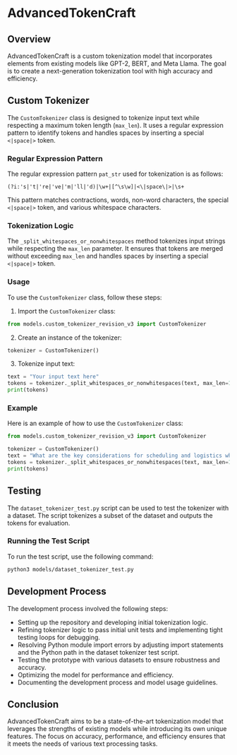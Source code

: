 # AdvancedTokenCraft

## Overview
AdvancedTokenCraft is a custom tokenization model that incorporates elements from existing models like GPT-2, BERT, and Meta Llama. The goal is to create a next-generation tokenization tool with high accuracy and efficiency.

## Custom Tokenizer
The `CustomTokenizer` class is designed to tokenize input text while respecting a maximum token length (`max_len`). It uses a regular expression pattern to identify tokens and handles spaces by inserting a special `<|space|>` token.

### Regular Expression Pattern
The regular expression pattern `pat_str` used for tokenization is as follows:
```
(?i:'s|'t|'re|'ve|'m|'ll|'d)|\w+|[^\s\w]|<\|space\|>|\s+
```
This pattern matches contractions, words, non-word characters, the special `<|space|>` token, and various whitespace characters.

### Tokenization Logic
The `_split_whitespaces_or_nonwhitespaces` method tokenizes input strings while respecting the `max_len` parameter. It ensures that tokens are merged without exceeding `max_len` and handles spaces by inserting a special `<|space|>` token.

### Usage
To use the `CustomTokenizer` class, follow these steps:

1. Import the `CustomTokenizer` class:
```python
from models.custom_tokenizer_revision_v3 import CustomTokenizer
```

2. Create an instance of the tokenizer:
```python
tokenizer = CustomTokenizer()
```

3. Tokenize input text:
```python
text = "Your input text here"
tokens = tokenizer._split_whitespaces_or_nonwhitespaces(text, max_len=10)
print(tokens)
```

### Example
Here is an example of how to use the `CustomTokenizer` class:
```python
from models.custom_tokenizer_revision_v3 import CustomTokenizer

tokenizer = CustomTokenizer()
text = "What are the key considerations for scheduling and logistics when hosting a multi-show festival at a performing arts center like the Broward Center?"
tokens = tokenizer._split_whitespaces_or_nonwhitespaces(text, max_len=10)
print(tokens)
```

## Testing
The `dataset_tokenizer_test.py` script can be used to test the tokenizer with a dataset. The script tokenizes a subset of the dataset and outputs the tokens for evaluation.

### Running the Test Script
To run the test script, use the following command:
```bash
python3 models/dataset_tokenizer_test.py
```

## Development Process
The development process involved the following steps:
- Setting up the repository and developing initial tokenization logic.
- Refining tokenizer logic to pass initial unit tests and implementing tight testing loops for debugging.
- Resolving Python module import errors by adjusting import statements and the Python path in the dataset tokenizer test script.
- Testing the prototype with various datasets to ensure robustness and accuracy.
- Optimizing the model for performance and efficiency.
- Documenting the development process and model usage guidelines.

## Conclusion
AdvancedTokenCraft aims to be a state-of-the-art tokenization model that leverages the strengths of existing models while introducing its own unique features. The focus on accuracy, performance, and efficiency ensures that it meets the needs of various text processing tasks.
